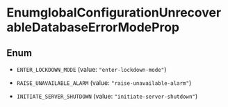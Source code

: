 

# EnumglobalConfigurationUnrecoverableDatabaseErrorModeProp

## Enum


* `ENTER_LOCKDOWN_MODE` (value: `"enter-lockdown-mode"`)

* `RAISE_UNAVAILABLE_ALARM` (value: `"raise-unavailable-alarm"`)

* `INITIATE_SERVER_SHUTDOWN` (value: `"initiate-server-shutdown"`)



